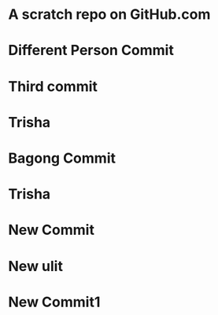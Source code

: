 # A scratch repo on GitHub.com
# Different Person Commit
# Third commit
# Trisha
# Bagong Commit
# Trisha
# New Commit
# New ulit
# New Commit1